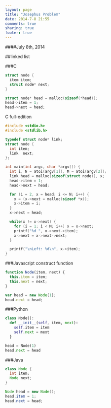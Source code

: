 ```yaml
---
layout: page
title: "Josephus Problem"
date: 2014-7-8 21:55
comments: true
sharing: true
footer: true
---
```


####July 8th, 2014

##linked list

###C

```c
struct node {
  item item;
  struct node* next;
}

struct node* head = malloc(sizeof(*head));
head->item = 1;
head->next = head;
```

C full-edition
```c josephus_problem.c
#include <stdio.h>
#include <stdlib.h>

typedef struct node* link;
struct node {
  int item;
  link  next;
};

int main(int argc, char *argv[]) {
  int i, N = atoi(argv[1]), M = atoi(argv[2]);
  link head = malloc(sizeof(struct node)), x;
  head->item = 1;
  head->next = head;

  for (i = 2, x = head; i <= N; i++) {
    x = (x->next = malloc(sizeof *x));
    x->item = i;
  }
  x->next = head;

  while(x != x->next) {
    for (i = 1; i < M; i++) x = x->next;
    printf("%d ", x->next->item);
    x->next = x->next->next;
  }

  printf("\nLeft: %d\n", x->item);
}
```


###Javascript
construct function

```javascript
function Node(item, next) {
  this.item = item;
  this.next = next;
}

var head = new Node(1);
head.next = head;
```

###Python

```python
class Node():
  def __init__(self, item, next):
    self.item = item
    self.next = mext
  }

head = Node(1)
head.next = head
```

###Java

```java
class Node {
  int item;
  Node next;
}

Node head = new Node();
head.item = 1;
head.next = head;
```
